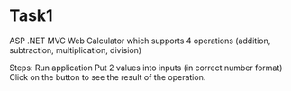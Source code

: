 # Task1
ASP .NET MVC Web Calculator which supports 4 operations (addition, subtraction, multiplication, division)

Steps:
Run application
Put 2 values into inputs (in correct number format)
Click on the button to see the result of the operation.
